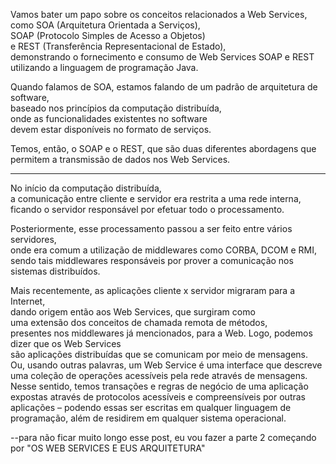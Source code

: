 Vamos bater um papo sobre os conceitos relacionados a Web Services,  
como SOA (Arquitetura Orientada a Serviços),  
SOAP (Protocolo Simples de Acesso a Objetos)  
e REST (Transferência Representacional de Estado),  
demonstrando o fornecimento e consumo de Web Services SOAP e REST  
utilizando a linguagem de programação Java.


Quando falamos de SOA, estamos falando de um padrão de arquitetura de software,  
baseado nos princípios da computação distribuída,  
onde as funcionalidades existentes no software  
devem estar disponíveis no formato de serviços.


Temos, então, o SOAP e o REST, que são duas diferentes abordagens que permitem a transmissão de dados nos Web Services.

-----

No início da computação distribuída,  
a comunicação entre cliente e servidor era restrita a uma rede interna,  
ficando o servidor responsável por efetuar todo o processamento.


Posteriormente, esse processamento passou a ser feito entre vários servidores,   
onde era comum a utilização de middlewares como CORBA, DCOM e RMI,   
sendo tais middlewares responsáveis por prover a comunicação nos sistemas distribuídos.


Mais recentemente, as aplicações cliente x servidor migraram para a Internet,  
dando origem então aos Web Services, que surgiram como  
uma extensão dos conceitos de chamada remota de métodos,    
presentes nos middlewares já mencionados, para a Web. Logo, podemos dizer que os Web Services  
são aplicações distribuídas que se comunicam por meio de mensagens.    
Ou, usando outras palavras, um Web Service é uma interface que descreve uma coleção de operações 
acessíveis pela rede através de mensagens.   
Nesse sentido, temos transações e regras de negócio de uma aplicação expostas através de protocolos acessíveis e 
compreensíveis por outras aplicações – podendo essas ser escritas em qualquer linguagem de programação, além de residirem 
em qualquer sistema operacional.



--para não ficar muito longo esse post, eu vou fazer a parte 2 começando por
"OS WEB SERVICES E EUS ARQUITETURA"

